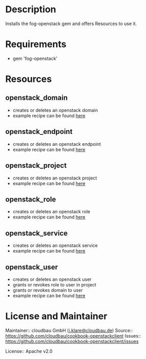 # Description

Installs the fog-openstack gem and offers Resources to use it.

# Requirements

- gem 'fog-openstack'

# Resources

## openstack_domain
- creates or deletes an openstack domain
- example recipe can be found
  [here](spec/cookbooks/openstackclient_test/recipes/domain.rb)

## openstack_endpoint
- creates or deletes an openstack endpoint
- example recipe can be found
  [here](spec/cookbooks/openstackclient_test/recipes/endpoint.rb)

## openstack_project
- creates or deletes an openstack project
- example recipe can be found
  [here](spec/cookbooks/openstackclient_test/recipes/project.rb)

## openstack_role
- creates or deletes an openstack role
- example recipe can be found
  [here](spec/cookbooks/openstackclient_test/recipes/role.rb)

## openstack_service
- creates or deletes an openstack service
- example recipe can be found
  [here](spec/cookbooks/openstackclient_test/recipes/service.rb)

## openstack_user
- creates or deletes an openstack user
- grants or revokes role to user in project
- grants or revokes domain to user
- example recipe can be found
  [here](spec/cookbooks/openstackclient_test/recipes/user.rb)

# License and Maintainer

Maintainer:: cloudbau GmbH (<j.klare@cloudbau.de>)
Source:: https://github.com/cloudbau/cookbook-openstackclient
Issues:: https://github.com/cloudbau/cookbook-openstackclient/issues

License:: Apache v2.0
